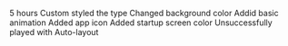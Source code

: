 5 hours
Custom styled the type
Changed background color
Addid basic animation
Added app icon
Added startup screen color
Unsuccessfully played with Auto-layout